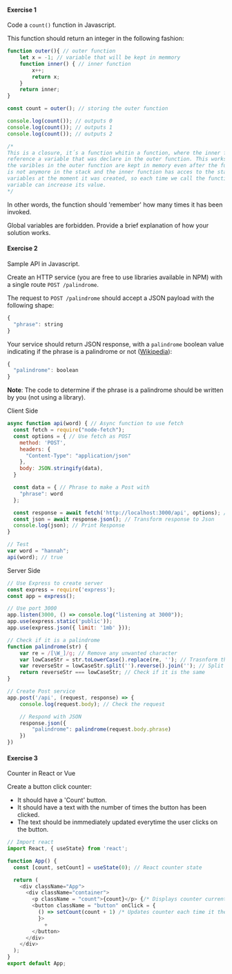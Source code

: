#### Exercise 1

Code a `count()` function in Javascript.

This function should return an integer in the following fashion:

```js
function outer(){ // outer function
    let x = -1; // variable that will be kept in memmory
    function inner() { // inner function
        x++;
        return x;
    }
    return inner;
}

const count = outer(); // storing the outer function

console.log(count()); // outputs 0
console.log(count()); // outputs 1
console.log(count()); // outputs 2

/*
This is a closure, it´s a function whitin a function, where the inner function
reference a variable that was declare in the outer function. This works because
the varibles in the outer function are kept in memory even after the function
is not anymore in the stack and the inner function has acces to the state of the
variables at the moment it was created, so each time we call the function the
variable can increase its value.
*/
```

In other words, the function should 'remember' how many times it has been invoked.

Global variables are forbidden. Provide a brief explanation of how your solution works.

#### Exercise 2

Sample API in Javascript.

Create an HTTP service (you are free to use libraries available in NPM) with a single route `POST /palindrome`.

The request to `POST /palindrome` should accept a JSON payload with the following shape:

```js
{
  "phrase": string
}
```

Your service should return JSON response, with a `palindrome` boolean value indicating if the phrase is a palindrome or not ([Wikipedia](https://es.wikipedia.org/wiki/Pal%C3%ADndromo)):

```js
{
  "palindrome": boolean
}
```

**Note**: The code to determine if the phrase is a palindrome should be written by you (not using a library).

Client Side
```js
async function api(word) { // Async function to use fetch
  const fetch = require("node-fetch");
  const options = { // Use fetch as POST
    method: 'POST',
    headers: {
      "Content-Type": "application/json"
    },
    body: JSON.stringify(data),
  }

  const data = { // Phrase to make a Post with
    "phrase": word
  };

  const response = await fetch('http://localhost:3000/api', options); // Do a Post in the server
  const json = await response.json(); // Transform response to Json
  console.log(json); // Print Response
}

// Test
var word = "hannah";
api(word); // true
```
Server Side
```js
// Use Express to create server
const express = require('express');
const app = express();

// Use port 3000
app.listen(3000, () => console.log("listening at 3000"));
app.use(express.static('public'));
app.use(express.json({ limit: '1mb' }));

// Check if it is a palindrome
function palindrome(str) {
    var re = /[\W_]/g; // Remove any unwanted character
    var lowCaseStr = str.toLowerCase().replace(re, ''); // Trasnform the string
    var reverseStr = lowCaseStr.split('').reverse().join(''); // Split it and reverse it
    return reverseStr === lowCaseStr; // Check if it is the same
}

// Create Post service
app.post('/api', (request, response) => {
    console.log(request.body); // Check the request

    // Respond with JSON
    response.json({ 
        "palindrome": palindrome(request.body.phrase)
    })
})
```

#### Exercise 3

Counter in React or Vue

Create a button click counter:

- It should have a 'Count' button.
- It should have a text with the number of times the button has been clicked.
- The text should be inmmediately updated everytime the user clicks on the button.

```js
// Import react
import React, { useState} from 'react';

function App() {
  const [count, setCount] = useState(0); // React counter state

  return (
    <div className="App">
      <div className="container">
        <p className = "count">{count}</p> {/* Displays counter current state */}
        <button className = "button" onClick = {
          () => setCount(count + 1) /* Updates counter each time it the button gets clicked  */
          }>
            +
        </button>
      </div>
    </div>
  );
}
export default App;
```